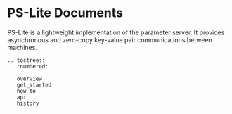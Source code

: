 # PS-Lite Documents

PS-Lite is a lightweight implementation of the parameter server.  It provides
asynchronous and zero-copy key-value pair communications between machines.


```eval_rst
.. toctree::
   :numbered:

   overview
   get_started
   how_to
   api
   history
```
